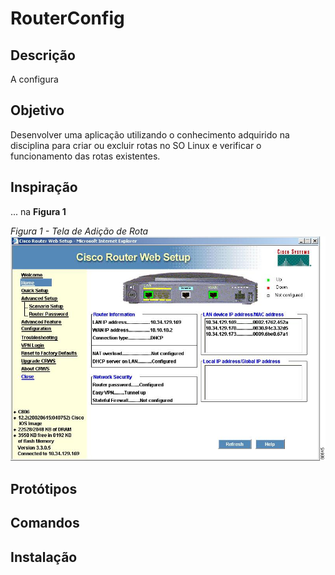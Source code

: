 # RouterConfig

## Descrição

A configura

## Objetivo

Desenvolver uma aplicação utilizando o conhecimento adquirido na disciplina para criar ou excluir rotas no SO Linux e verificar o funcionamento das rotas existentes.

## Inspiração

... na **Figura 1**

*Figura 1 - Tela de Adição de Rota*
![Tela de Adição de Rota](img/paginaAdicaoRota.jpg "Tela de Adição de Rota")

## Protótipos

## Comandos

## Instalação
